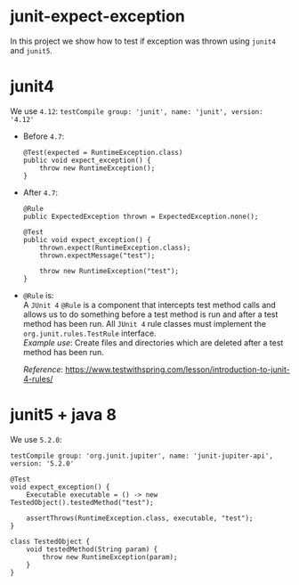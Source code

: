 # junit-expect-exception
In this project we show how to test if exception was thrown using `junit4` and `junit5`.

# junit4
We use `4.12`:
```testCompile group: 'junit', name: 'junit', version: '4.12'```

* Before `4.7`:
    ```
    @Test(expected = RuntimeException.class)
    public void expect_exception() {
        throw new RuntimeException();
    }
    ```
    
* After `4.7`:
    ```
    @Rule
    public ExpectedException thrown = ExpectedException.none();

    @Test
    public void expect_exception() {
        thrown.expect(RuntimeException.class);
        thrown.expectMessage("test");
        
        throw new RuntimeException("test");
    }
    ```

* `@Rule` is:  
    A `JUnit 4` `@Rule` is a component that intercepts test method calls and allows us to do 
    something before a test method is run and after a test method has been run. All 
    `JUnit 4` rule classes must implement the `org.junit.rules.TestRule` interface.  
    _Example use_: Create files and directories which are deleted after a test method 
    has been run.
    
    _Reference_: https://www.testwithspring.com/lesson/introduction-to-junit-4-rules/
    
    
# junit5 + java 8
We use `5.2.0`:
```
testCompile group: 'org.junit.jupiter', name: 'junit-jupiter-api', version: '5.2.0'
```
```
@Test
void expect_exception() {
    Executable executable = () -> new TestedObject().testedMethod("test");

    assertThrows(RuntimeException.class, executable, "test");
}

class TestedObject {
    void testedMethod(String param) {
        throw new RuntimeException(param);
    }
}
```
